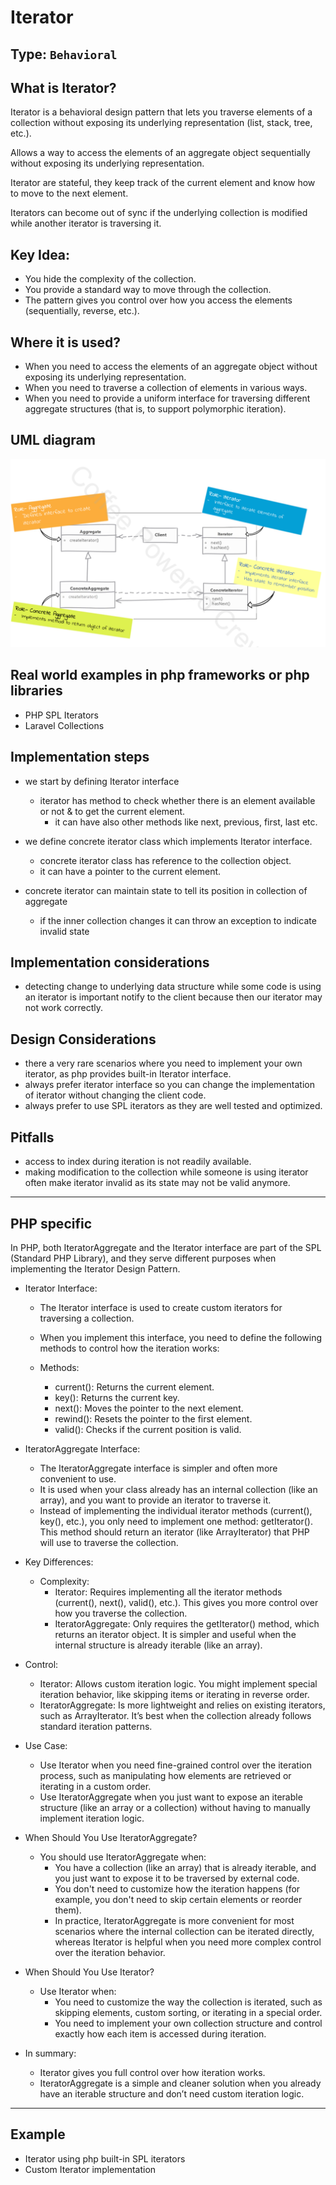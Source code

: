 # Iterator

## Type: `Behavioral`

## What is Iterator?

Iterator is a behavioral design pattern that lets you traverse elements of a collection without exposing its underlying representation (list, stack, tree, etc.).

Allows a way to access the elements of an aggregate object sequentially without exposing its underlying representation.

Iterator are stateful, they keep track of the current element and know how to move to the next element.

Iterators can become out of sync if the underlying collection is modified while another iterator is traversing it.

## Key Idea:
* You hide the complexity of the collection.
* You provide a standard way to move through the collection.
* The pattern gives you control over how you access the elements (sequentially, reverse, etc.).


## Where it is used?

- When you need to access the elements of an aggregate object without exposing its underlying representation.
- When you need to traverse a collection of elements in various ways.
- When you need to provide a uniform interface for traversing different aggregate structures (that is, to support polymorphic iteration).

## UML diagram 

![Iterator](resources/uml.png)

## Real world examples in php frameworks or php libraries

* PHP SPL Iterators
* Laravel Collections

## Implementation steps

* we start by defining Iterator interface
  * iterator has method to check whether there is an element available or not & to get the current element.
    * it can have also other methods like next, previous, first, last etc.

* we define concrete iterator class which implements Iterator interface.
    * concrete iterator class has reference to the collection object.
    * it can have a pointer to the current element.

* concrete iterator can maintain state to tell its position in collection of aggregate
  * if the inner collection changes it can throw an exception to indicate invalid state

## Implementation considerations

* detecting change to underlying data structure while some code is using an iterator is important notify to the client because then our iterator may not work correctly.


## Design Considerations

* there a very rare scenarios where you need to implement your own iterator, as php provides built-in Iterator interface.
* always prefer iterator interface so you can change the implementation of iterator without changing the client code.
* always prefer to use SPL iterators as they are well tested and optimized.


## Pitfalls

* access to index during iteration is not readily available.
* making modification to the collection while someone is using iterator often make iterator invalid as its state may not be valid anymore.

---

## PHP specific

In PHP, both IteratorAggregate and the Iterator interface are part of the SPL (Standard PHP Library), and they serve different purposes when implementing the Iterator Design Pattern.

* Iterator Interface:
  * The Iterator interface is used to create custom iterators for traversing a collection. 
  * When you implement this interface, you need to define the following methods to control how the iteration works:
  
  * Methods:
    * current(): Returns the current element.
    * key(): Returns the current key.
    * next(): Moves the pointer to the next element.
    * rewind(): Resets the pointer to the first element.
    * valid(): Checks if the current position is valid.

* IteratorAggregate Interface:
   * The IteratorAggregate interface is simpler and often more convenient to use.
   * It is used when your class already has an internal collection (like an array), and you want to provide an iterator to traverse it.
   * Instead of implementing the individual iterator methods (current(), key(), etc.), you only need to implement one method: getIterator(). This method should return an iterator (like ArrayIterator) that PHP will use to traverse the collection.

* Key Differences:
  * Complexity:
    * Iterator: Requires implementing all the iterator methods (current(), next(), valid(), etc.). This gives you more control over how you traverse the collection. 
    * IteratorAggregate: Only requires the getIterator() method, which returns an iterator object. It is simpler and useful when the internal structure is already iterable (like an array).

* Control:
  * Iterator: Allows custom iteration logic. You might implement special iteration behavior, like skipping items or iterating in reverse order.
  * IteratorAggregate: Is more lightweight and relies on existing iterators, such as ArrayIterator. It’s best when the collection already follows standard iteration patterns.

* Use Case:
  * Use Iterator when you need fine-grained control over the iteration process, such as manipulating how elements are retrieved or iterating in a custom order.
  * Use IteratorAggregate when you just want to expose an iterable structure (like an array or a collection) without having to manually implement iteration logic.

* When Should You Use IteratorAggregate?
  * You should use IteratorAggregate when:
    * You have a collection (like an array) that is already iterable, and you just want to expose it to be traversed by external code. 
    * You don't need to customize how the iteration happens (for example, you don't need to skip certain elements or reorder them). 
    * In practice, IteratorAggregate is more convenient for most scenarios where the internal collection can be iterated directly, whereas Iterator is helpful when you need more complex control over the iteration behavior.

* When Should You Use Iterator?
  * Use Iterator when:
    * You need to customize the way the collection is iterated, such as skipping elements, custom sorting, or iterating in a special order. 
    * You need to implement your own collection structure and control exactly how each item is accessed during iteration.

* In summary:
  * Iterator gives you full control over how iteration works. 
  * IteratorAggregate is a simple and cleaner solution when you already have an iterable structure and don’t need custom iteration logic.

---

## Example

* Iterator using php built-in SPL iterators
* Custom Iterator implementation
